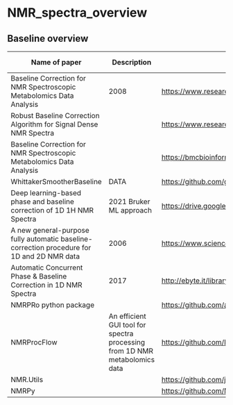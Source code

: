 # NMR_spectra_overview

## Baseline overview

| Name of paper | Description | Link | Key words |
| -----------   | ----------- | ---- | --------- |
|Baseline Correction for NMR Spectroscopic Metabolomics Data Analysis| 2008 | https://www.researchgate.net/publication/23134878_Baseline_Correction_for_NMR_Spectroscopic_Metabolomics_Data_Analysis |  |
|Robust Baseline Correction Algorithm for Signal Dense NMR Spectra|  | https://www.researchgate.net/publication/6275365_Robust_Baseline_Correction_Algorithm_for_Signal_Dense_NMR_Spectra |  |
| Baseline Correction for NMR Spectroscopic Metabolomics Data Analysis |  | https://bmcbioinformatics.biomedcentral.com/articles/10.1186/1471-2105-9-324 | |
| WhittakerSmootherBaseline | DATA | https://github.com/galenreed/WhittakerSmootherBaseline |repository|
|Deep learning-based phase and baseline correction of 1D 1H NMR Spectra| 2021 Bruker ML approach | https://drive.google.com/file/d/1wBh4XmgGW4zn2_VgtRWOUwPYU62uS_QZ/view?usp=sharing |  |
|A new general-purpose fully automatic baseline-correction procedure for 1D and 2D NMR data|2006|https://www.sciencedirect.com/science/article/abs/pii/S1090780706002266||
|Automatic Concurrent Phase & Baseline Correction in 1D NMR Spectra|2017|http://ebyte.it/library/posters/Poster_2017_PcBc_SMASH.html||
|NMRPRo python package||https://github.com/ahmohamed/nmrpro|repository|
|NMRProcFlow|An efficient GUI tool for spectra processing from 1D NMR metabolomics data|https://github.com/INRA/NMRProcFlow|repository|
|NMR.Utils||https://github.com/jmstrat/NMR.Utils|repository|
|NMRPy||https://github.com/NMRPy/nmrpy||
